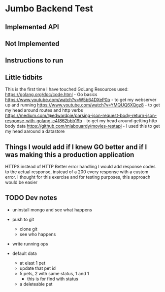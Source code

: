 # Jumbo Backend Test




## Implemented API


## Not Implemented 


## Instructions to run


## Little tidbits
This is the first time I have touched GoLang
Resources used:
https://golang.org/doc/code.html - Go basics
https://www.youtube.com/watch?v=W5b64DXeP0o - to get my webserver up and running
https://www.youtube.com/watch?v=YMQUQ6XQgz8 - to get my head around routes and http verbs
https://medium.com/@edwardpie/parsing-json-request-body-return-json-response-with-golang-c4f862bbb19b - to get my head around getting http body data
https://github.com/mlabouardy/movies-restapi - I used this to get my head aaround a datastore

## Things I would add if I knew GO better and if I was making this a production application
HTTPS instead of HTTP
Better error handling
I would add response codes to the actual response, instead of a 200 every response with a custom error. I thought for this exercise and for testing purposes, this approach would be easier


## TODO Dev notes
- uninstall mongo and see what happens
- push to git
    - clone git
    - see who happens
- write running ops

- default data
    - at elast 1 pet
    - update that pet id
    - 5 pets, 2 with same status, 1 and 1
        - this is for find with status
    - a deleteable pet